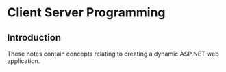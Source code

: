 # Client Server Programming

## Introduction
These notes contain concepts relating to creating a dynamic ASP.NET web application.
